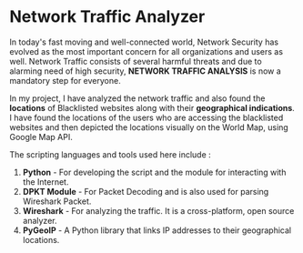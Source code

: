# Network Traffic Analyzer

In today's fast moving and well-connected world, Network Security has evolved as the most important concern for all organizations and users as well. Network Traffic consists of several harmful threats and due to alarming need of high security, **NETWORK TRAFFIC ANALYSIS** is now a mandatory step for everyone.

In my project, I have analyzed the network traffic and also found the **locations** of Blacklisted websites along with their **geographical indications**. I have found the locations of the users who are accessing the blacklisted websites and then depicted the locations visually on the World Map, using Google Map API.

The scripting languages and tools used here include :

1. **Python** - For developing the script and the module for interacting with the Internet.
2. **DPKT Module** - For Packet Decoding and is also used for parsing Wireshark Packet.
3. **Wireshark** - For analyzing the traffic. It is a cross-platform, open source analyzer.
4. **PyGeoIP** - A Python library that links IP addresses to their geographical locations.
